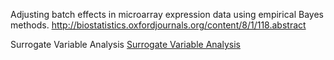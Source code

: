 Adjusting batch effects in microarray expression data using empirical Bayes methods.
http://biostatistics.oxfordjournals.org/content/8/1/118.abstract

Surrogate Variable Analysis
[Surrogate Variable Analysis](http://www.pnas.org/content/105/48/18718.full])

